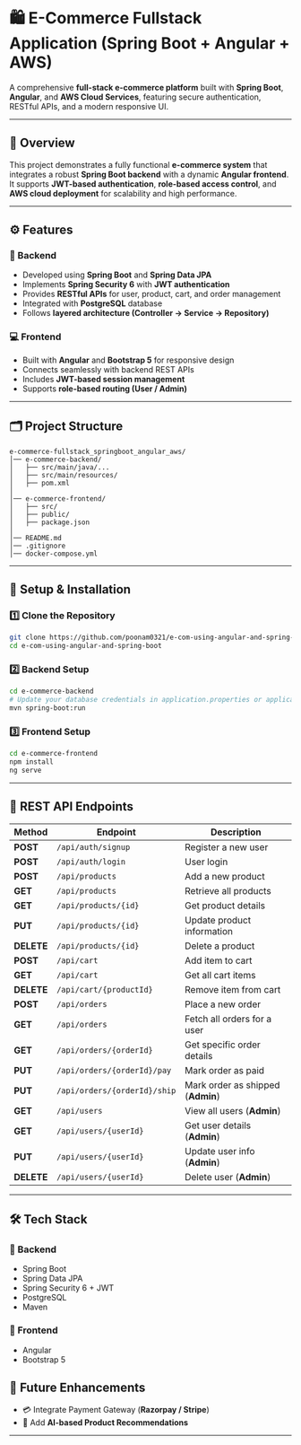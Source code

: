 # 🛍️ E-Commerce Fullstack Application (Spring Boot + Angular + AWS)

A comprehensive **full-stack e-commerce platform** built with **Spring Boot**, **Angular**, and **AWS Cloud Services**, featuring secure authentication, RESTful APIs, and a modern responsive UI.

---

## 🌟 Overview

This project demonstrates a fully functional **e-commerce system** that integrates a robust **Spring Boot backend** with a dynamic **Angular frontend**.
It supports **JWT-based authentication**, **role-based access control**, and **AWS cloud deployment** for scalability and high performance.

---

## ⚙️ Features

### 🧩 Backend

* Developed using **Spring Boot** and **Spring Data JPA**
* Implements **Spring Security 6** with **JWT authentication**
* Provides **RESTful APIs** for user, product, cart, and order management
* Integrated with **PostgreSQL** database
* Follows **layered architecture (Controller → Service → Repository)**

### 💻 Frontend

* Built with **Angular** and **Bootstrap 5** for responsive design
* Connects seamlessly with backend REST APIs
* Includes **JWT-based session management**
* Supports **role-based routing (User / Admin)**

---

## 🗂️ Project Structure

```
e-commerce-fullstack_springboot_angular_aws/
│── e-commerce-backend/
│   ├── src/main/java/...
│   ├── src/main/resources/
│   ├── pom.xml
│
│── e-commerce-frontend/
│   ├── src/
│   ├── public/
│   ├── package.json
│
│── README.md
│── .gitignore
│── docker-compose.yml
```

---

## 🚀 Setup & Installation

### 1️⃣ Clone the Repository

```bash
git clone https://github.com/poonam0321/e-com-using-angular-and-spring-boot.git
cd e-com-using-angular-and-spring-boot
```

### 2️⃣ Backend Setup

```bash
cd e-commerce-backend
# Update your database credentials in application.properties or application.yml
mvn spring-boot:run
```

### 3️⃣ Frontend Setup

```bash
cd e-commerce-frontend
npm install
ng serve
```

---

## 🔗 REST API Endpoints

| Method     | Endpoint                     | Description                       |
| ---------- | ---------------------------- | --------------------------------- |
| **POST**   | `/api/auth/signup`           | Register a new user               |
| **POST**   | `/api/auth/login`            | User login                        |
| **POST**   | `/api/products`              | Add a new product                 |
| **GET**    | `/api/products`              | Retrieve all products             |
| **GET**    | `/api/products/{id}`         | Get product details               |
| **PUT**    | `/api/products/{id}`         | Update product information        |
| **DELETE** | `/api/products/{id}`         | Delete a product                  |
| **POST**   | `/api/cart`                  | Add item to cart                  |
| **GET**    | `/api/cart`                  | Get all cart items                |
| **DELETE** | `/api/cart/{productId}`      | Remove item from cart             |
| **POST**   | `/api/orders`                | Place a new order                 |
| **GET**    | `/api/orders`                | Fetch all orders for a user       |
| **GET**    | `/api/orders/{orderId}`      | Get specific order details        |
| **PUT**    | `/api/orders/{orderId}/pay`  | Mark order as paid                |
| **PUT**    | `/api/orders/{orderId}/ship` | Mark order as shipped (**Admin**) |
| **GET**    | `/api/users`                 | View all users (**Admin**)        |
| **GET**    | `/api/users/{userId}`        | Get user details (**Admin**)      |
| **PUT**    | `/api/users/{userId}`        | Update user info (**Admin**)      |
| **DELETE** | `/api/users/{userId}`        | Delete user (**Admin**)           |

---

## 🛠️ Tech Stack

### 🔹 Backend

* Spring Boot
* Spring Data JPA
* Spring Security 6 + JWT
* PostgreSQL
* Maven

### 🔹 Frontend

* Angular
* Bootstrap 5


## 🚧 Future Enhancements

* 💳 Integrate Payment Gateway (**Razorpay / Stripe**)
* 🧠 Add **AI-based Product Recommendations**

---
